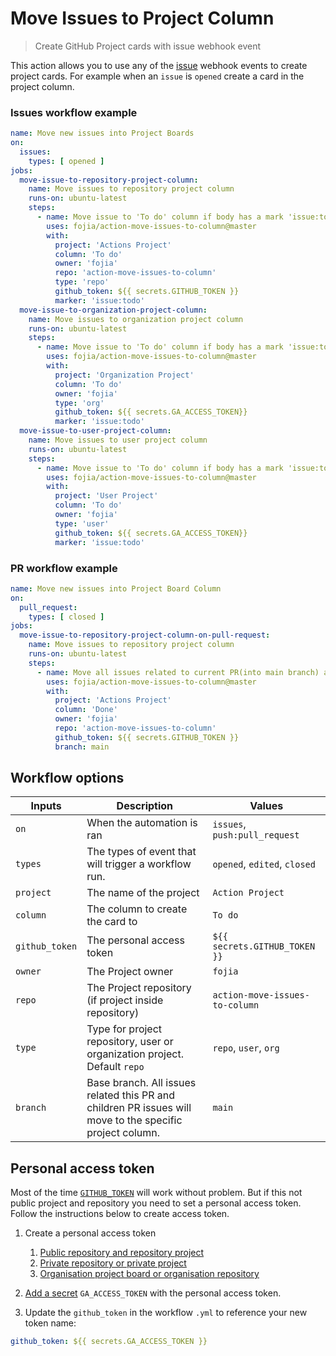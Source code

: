 # Move Issues to Project Column

> Create GitHub Project cards with issue webhook event

This action allows you to use any of
the [issue](https://help.github.com/en/articles/events-that-trigger-workflows#issues-event-issues) webhook events to
create project cards. For example when an `issue` is `opened` create a card in the project column.

### Issues workflow example
```yml
name: Move new issues into Project Boards
on:
  issues:
    types: [ opened ]
jobs:
  move-issue-to-repository-project-column:
    name: Move issues to repository project column
    runs-on: ubuntu-latest
    steps:
      - name: Move issue to 'To do' column if body has a mark 'issue:todo'
        uses: fojia/action-move-issues-to-column@master
        with:
          project: 'Actions Project'
          column: 'To do'
          owner: 'fojia'
          repo: 'action-move-issues-to-column'
          type: 'repo'
          github_token: ${{ secrets.GITHUB_TOKEN }}
          marker: 'issue:todo'
  move-issue-to-organization-project-column:
    name: Move issues to organization project column
    runs-on: ubuntu-latest
    steps:
      - name: Move issue to 'To do' column if body has a mark 'issue:todo'
        uses: fojia/action-move-issues-to-column@master
        with:
          project: 'Organization Project'
          column: 'To do'
          owner: 'fojia'
          type: 'org'
          github_token: ${{ secrets.GA_ACCESS_TOKEN}}
          marker: 'issue:todo'
  move-issue-to-user-project-column:
    name: Move issues to user project column
    runs-on: ubuntu-latest
    steps:
      - name: Move issue to 'To do' column if body has a mark 'issue:todo'
        uses: fojia/action-move-issues-to-column@master
        with:
          project: 'User Project'
          column: 'To do'
          owner: 'fojia'
          type: 'user'
          github_token: ${{ secrets.GA_ACCESS_TOKEN}}
          marker: 'issue:todo'
```
### PR workflow example
```yml
name: Move new issues into Project Board Column
on:
  pull_request:
    types: [ closed ]
jobs:
  move-issue-to-repository-project-column-on-pull-request:
    name: Move issues to repository project column
    runs-on: ubuntu-latest
    steps:
      - name: Move all issues related to current PR(into main branch) and children PRs to 'Done' column
        uses: fojia/action-move-issues-to-column@master
        with:
          project: 'Actions Project'
          column: 'Done'
          owner: 'fojia'
          repo: 'action-move-issues-to-column'
          github_token: ${{ secrets.GITHUB_TOKEN }}
          branch: main
```

## Workflow options

| Inputs         | Description                                                                                               | Values                         |
|----------------|-----------------------------------------------------------------------------------------------------------|--------------------------------|
| `on`           | When the automation is ran                                                                                | `issues`, `push:pull_request`              |
| `types`        | The types of event that will trigger a workflow run.                                                      | `opened`, `edited`, `closed` |
| `project`      | The name of the project                                                                                   | `Action Project`               |
| `column`       | The column to create the card to                                                                          | `To do`                        |
| `github_token` | The personal access token                                                                                 | `${{ secrets.GITHUB_TOKEN }}`  |
| `owner`        | The Project owner                                                                                         | `fojia`                        |
| `repo`         | The Project repository (if project inside repository)                                                     | `action-move-issues-to-column` |
| `type`         | Type for project repository, user or organization project. Default `repo`                                 | `repo`, `user`, `org`          |
| `branch`       | Base branch. All issues related this PR and children PR issues will move to the specific project column. | `main`                         |

## Personal access token

Most of the
time [`GITHUB_TOKEN`](https://help.github.com/en/actions/configuring-and-managing-workflows/authenticating-with-the-github_token)
will work without problem. But if this not public project and repository you need to set a personal access token. Follow
the instructions below to create access token.

1. Create a personal access token
    1. [Public repository and repository project](https://github.com/settings/tokens/new?scopes=repo&description=GHPROJECT_TOKEN)
    1. [Private repository or private project](https://github.com/settings/tokens/new?scopes=repo&description=GHPROJECT_TOKEN)
    1. [Organisation project board or organisation repository](https://github.com/settings/tokens/new?scopes=repo,write:org&description=GHPROJECT_TOKEN)

1. [Add a secret](https://docs.github.com/en/actions/reference/encrypted-secrets#creating-encrypted-secrets-for-a-repository) `GA_ACCESS_TOKEN`
   with the personal access token.
1. Update the `github_token` in the workflow `.yml`  to reference your new token name:

```yaml
github_token: ${{ secrets.GA_ACCESS_TOKEN }}
```